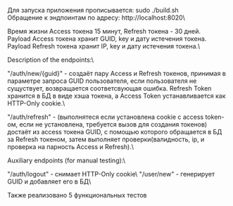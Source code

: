 Для запуска приложения прописывается: sudo ./build.sh\
Обращение к эндпоинтам по адресу: http://localhost:8020\


Время жизни Access токена 15 минут, Refresh токена - 30 дней.\
Payload Access токена хранит GUID, key и дату истечения токена.\
Payload Refresh токена хранит IP, key и дату истечения токена.\


Description of the endpoints:\

"/auth/new/{guid}" - создаёт пару Access и Refresh токенов, принимая в параметре запроса GUID пользователя, если пользователя не сущуствует, возвращается соответсвующая ошибка. Refresh Token хранится в БД в виде хэша токена, а Access Token устанавливается как HTTP-Only cookie.\

"/auth/refresh" - (выполнятеся если установлена cookie с access token-ом, если не установлена, требуется вызов для создания токенов) достаёт из access токена GUID, с помощью которого обращается в БД за Refresh токеном, затем выполняет проверки(валидность, ip, и проверка на парность Access и Refresh).\ 


Auxiliary endpoints (for manual testing):\ 

"/auth/logout" - снимает HTTP-Only cookie\ 
"/user/new" - генерирует GUID и добавляет его в БД\ 


Также реализовано 5 функциональных тестов